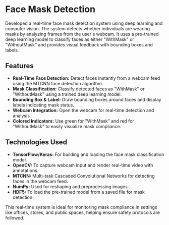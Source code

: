 # Face Mask Detection

Developed a real-time face mask detection system using deep learning and computer vision. The system detects whether individuals are wearing masks by analyzing frames from the user's webcam. It uses a pre-trained deep learning model to classify faces as either "WithMask" or "WithoutMask" and provides visual feedback with bounding boxes and labels.

## Features

- **Real-Time Face Detection:** Detect faces instantly from a webcam feed using the MTCNN face detection algorithm.
- **Mask Classification:** Classify detected faces as "WithMask" or "WithoutMask" using a trained deep learning model.
- **Bounding Box & Label:** Draw bounding boxes around faces and display labels indicating mask status.
- **Webcam Integration:** Open the webcam for real-time detection and analysis.
- **Colored Indicators:** Use green for "WithMask" and red for "WithoutMask" to easily visualize mask compliance.

## Technologies Used

- **TensorFlow/Keras:** For building and loading the face mask classification model.
- **OpenCV:** To capture webcam input and render real-time video with annotations.
- **MTCNN:** Multi-task Cascaded Convolutional Networks for detecting faces in the webcam feed.
- **NumPy:** Used for reshaping and preprocessing images.
- **HDF5:** To load the pre-trained model from a saved file for mask detection.

This real-time system is ideal for monitoring mask compliance in settings like offices, stores, and public spaces, helping ensure safety protocols are followed.
